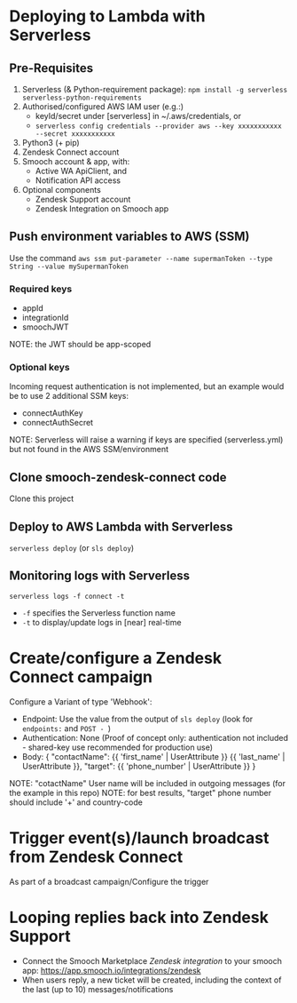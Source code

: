 # Deploying to Lambda with Serverless
## Pre-Requisites
1. Serverless (& Python-requirement package): `npm install -g serverless serverless-python-requirements`
2. Authorised/configured AWS IAM user (e.g.:)
    * keyId/secret under [serverless] in ~/.aws/credentials, or
    * `serverless config credentials --provider aws --key xxxxxxxxxxx --secret xxxxxxxxxxx`
3. Python3 (+ pip)
4. Zendesk Connect account
5. Smooch account & app, with:
    * Active WA ApiClient, and
    * Notification API access
6. Optional components
    * Zendesk Support account
    * Zendesk Integration on Smooch app
## Push environment variables to AWS (SSM)
Use the command `aws ssm put-parameter --name supermanToken --type String --value mySupermanToken`
### Required keys
* appId
* integrationId
* smoochJWT

NOTE: the JWT should be app-scoped
### Optional keys
Incoming request authentication is not implemented, but an example would be to use 2 additional SSM keys:
* connectAuthKey
* connectAuthSecret

NOTE: Serverless will raise a warning if keys are specified (serverless.yml) but not found in the AWS SSM/environment
## Clone smooch-zendesk-connect code
Clone this project
## Deploy to AWS Lambda with Serverless
`serverless deploy` (or `sls deploy`)

## Monitoring logs with Serverless
`serverless logs -f connect -t`
* `-f` specifies the Serverless function name
* `-t` to display/update logs in [near] real-time

# Create/configure a Zendesk Connect campaign
Configure a Variant of type 'Webhook':
* Endpoint: Use the value from the output of `sls deploy` (look for `endpoints:` and `POST - `)
* Authentication: None (Proof of concept only: authentication not included - shared-key use recommended for production use)
* Body: {
    "contactName": {{ 'first_name' | UserAttribute }} {{ 'last_name' | UserAttribute }},
    "target": {{ 'phone_number' | UserAttribute }}
}

NOTE: "cotactName" User name will be included in outgoing messages (for the example in this repo)
NOTE: for best results, "target" phone number should include '+' and country-code

# Trigger event(s)/launch broadcast from Zendesk Connect
As part of a broadcast campaign/Configure the trigger

# Looping replies back into Zendesk Support
* Connect the Smooch Marketplace _Zendesk integration_ to your smooch app: https://app.smooch.io/integrations/zendesk
* When users reply, a new ticket will be created, including the context of the last (up to 10) messages/notifications